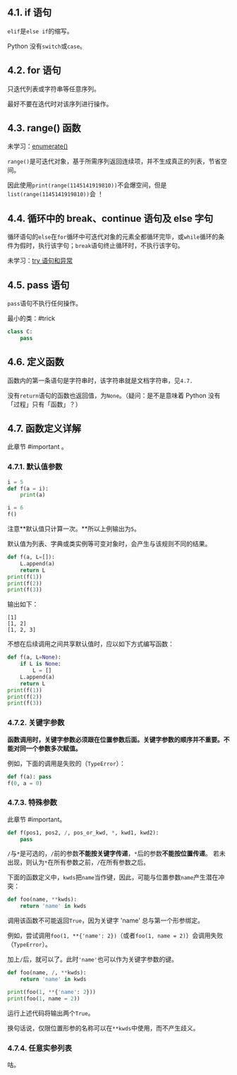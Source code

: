 ## 4.1. if 语句

`elif`是`else if`的缩写。

Python 没有`switch`或`case`。

## 4.2. for 语句

只迭代列表或字符串等任意序列。

最好不要在迭代时对该序列进行操作。

## 4.3. range() 函数

未学习：[enumerate()](https://docs.python.org/zh-cn/3/tutorial/datastructures.html#tut-loopidioms)

`range()`是可迭代对象，基于所需序列返回连续项，并不生成真正的列表，节省空间。

因此使用`print(range(1145141919810))`不会爆空间，但是`list(range(1145141919810))`会
！

## 4.4. 循环中的 break、continue 语句及 else 字句

循环语句的`else`在`for`循环中可迭代对象的元素全都循环完毕，或`while`循环的条件为假时，执行该字句；`break`语句终止循环时，不执行该字句。

未学习：[try 语句和异常](https://docs.python.org/zh-cn/3/tutorial/errors.html#tut-handling)

## 4.5. pass 语句

`pass`语句不执行任何操作。

最小的类：#trick

```py
class C:
    pass
```

## 4.6. 定义函数

函数内的第一条语句是字符串时，该字符串就是文档字符串，见`4.7.`

没有`return`语句的函数也返回值，为`None`。（疑问：是不是意味着 Python 没有「过程」只有「函数」？）

## 4.7. 函数定义详解

此章节 #important 。

### 4.7.1. 默认值参数

```py
i = 5
def f(a = i):
    print(a)

i = 6
f()
```

注意**默认值只计算一次。**所以上例输出为`5`。

默认值为列表、字典或类实例等可变对象时，会产生与该规则不同的结果。

```py
def f(a, L=[]):
    L.append(a)
    return L
print(f(1))
print(f(2))
print(f(3))
```

输出如下：

```plain
[1]
[1, 2]
[1, 2, 3]
```

不想在后续调用之间共享默认值时，应以如下方式编写函数：

```py
def f(a, L=None):
    if L is None:
        L = []
    L.append(a)
    return L
print(f(1))
print(f(2))
print(f(3))
```

### 4.7.2. 关键字参数

**函数调用时，关键字参数必须跟在位置参数后面。关键字参数的顺序并不重要。不能对同一个参数多次赋值。**

例如，下面的调用是失败的（`TypeError`）：

```py
def f(a): pass
f(0, a = 0)
```

### 4.7.3. 特殊参数

此章节 #important。

```py
def f(pos1, pos2, /, pos_or_kwd, *, kwd1, kwd2):
    pass
```

`/`与`*`是可选的，`/`前的参数**不能按关键字传递**，`*`后的参数**不能按位置传递**。
若未出现，则认为`*`在所有参数之前，`/`在所有参数之后。

下面的函数定义中，`kwds`把`name`当作键，因此，可能与位置参数`name`产生潜在冲突：

```py
def foo(name, **kwds):
    return 'name' in kwds
```

调用该函数不可能返回`True`，因为关键字 'name' 总与第一个形参绑定。

例如，尝试调用`foo(1, **{'name': 2})`（或者`foo(1, name = 2)`）会调用失败（`TypeError`）。

加上`/`后，就可以了。此时`'name'`也可以作为关键字参数的键。

```py
def foo(name, /, **kwds):
    return 'name' in kwds

print(foo(1, **{'name': 2}))
print(foo(1, name = 2))
```

运行上述代码将输出两个`True`。

换句话说，仅限位置形参的名称可以在`**kwds`中使用，而不产生歧义。

### 4.7.4. 任意实参列表

咕。